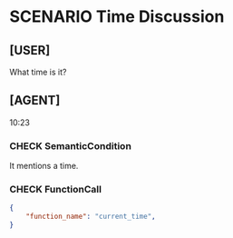 # SCENARIO Time Discussion

## [USER]
What time is it?

## [AGENT]
10:23

### CHECK SemanticCondition
It mentions a time.

### CHECK FunctionCall
```json
{
	"function_name": "current_time",
}
```
